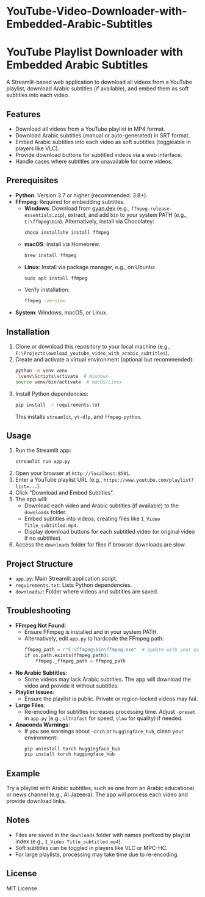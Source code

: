 # YouTube-Video-Downloader-with-Embedded-Arabic-Subtitles
# YouTube Playlist Downloader with Embedded Arabic Subtitles

A Streamlit-based web application to download all videos from a YouTube playlist, download Arabic subtitles (if available), and embed them as soft subtitles into each video.

## Features
- Download all videos from a YouTube playlist in MP4 format.
- Download Arabic subtitles (manual or auto-generated) in SRT format.
- Embed Arabic subtitles into each video as soft subtitles (toggleable in players like VLC).
- Provide download buttons for subtitled videos via a web interface.
- Handle cases where subtitles are unavailable for some videos.

## Prerequisites
- **Python**: Version 3.7 or higher (recommended: 3.8+).
- **FFmpeg**: Required for embedding subtitles.
  - **Windows**: Download from [gyan.dev](https://www.gyan.dev/ffmpeg/builds/) (e.g., `ffmpeg-release-essentials.zip`), extract, and add `bin` to your system PATH (e.g., `C:\ffmpeg\bin`). Alternatively, install via Chocolatey:
    ```bash
    choco installshe install ffmpeg
    ```
  - **macOS**: Install via Homebrew:
    ```bash
    brew install ffmpeg
    ```
  - **Linux**: Install via package manager, e.g., on Ubuntu:
    ```bash
    sudo apt install ffmpeg
    ```
  - Verify installation:
    ```bash
    ffmpeg -version
    ```
- **System**: Windows, macOS, or Linux.

## Installation
1. Clone or download this repository to your local machine (e.g., `F:\Projects\ownload_youtube_video_with_arabic_subtitles`).
2. Create and activate a virtual environment (optional but recommended):
   ```bash
   python -m venv venv
   .\venv\Scripts\activate  # Windows
   source venv/bin/activate  # macOS/Linux
   ```
3. Install Python dependencies:
   ```bash
   pip install -r requirements.txt
   ```
   This installs `streamlit`, `yt-dlp`, and `ffmpeg-python`.

## Usage
1. Run the Streamlit app:
   ```bash
   streamlit run app.py
   ```
2. Open your browser at `http://localhost:8501`.
3. Enter a YouTube playlist URL (e.g., `https://www.youtube.com/playlist?list=...`).
4. Click "Download and Embed Subtitles".
5. The app will:
   - Download each video and Arabic subtitles (if available) to the `downloads` folder.
   - Embed subtitles into videos, creating files like `1_Video Title_subtitled.mp4`.
   - Display download buttons for each subtitled video (or original video if no subtitles).
6. Access the `downloads` folder for files if browser downloads are slow.

## Project Structure
- `app.py`: Main Streamlit application script.
- `requirements.txt`: Lists Python dependencies.
- `downloads/`: Folder where videos and subtitles are saved.

## Troubleshooting
- **FFmpeg Not Found**:
  - Ensure FFmpeg is installed and in your system PATH.
  - Alternatively, edit `app.py` to hardcode the FFmpeg path:
    ```python
    ffmpeg_path = r"C:\ffmpeg\bin\ffmpeg.exe"  # Update with your path
    if os.path.exists(ffmpeg_path):
        ffmpeg._ffmpeg_path = ffmpeg_path
    ```
- **No Arabic Subtitles**:
  - Some videos may lack Arabic subtitles. The app will download the video and provide it without subtitles.
- **Playlist Issues**:
  - Ensure the playlist is public. Private or region-locked videos may fail.
- **Large Files**:
  - Re-encoding for subtitles increases processing time. Adjust `-preset` in `app.py` (e.g., `ultrafast` for speed, `slow` for quality) if needed.
- **Anaconda Warnings**:
  - If you see warnings about `~orch` or `huggingface_hub`, clean your environment:
    ```bash
    pip uninstall torch huggingface_hub
    pip install torch huggingface_hub
    ```

## Example
Try a playlist with Arabic subtitles, such as one from an Arabic educational or news channel (e.g., Al Jazeera). The app will process each video and provide download links.

## Notes
- Files are saved in the `downloads` folder with names prefixed by playlist index (e.g., `1_Video Title_subtitled.mp4`).
- Soft subtitles can be toggled in players like VLC or MPC-HC.
- For large playlists, processing may take time due to re-encoding.

## License
MIT License
